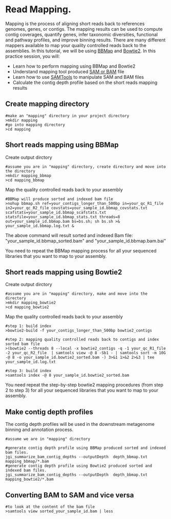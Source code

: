 # Read Mapping.
Mapping is the process of aligning short reads back to references genomes, genes, or contigs. The mapping results can be used to compute contig coverages, quantify genes, infer taxonomic diversities, functional and pathway profiles, and improve binning results. There are many different mappers available to map your quality controlled reads back to the assemblies. In this tutorial, we will be using [BBMap](https://jgi.doe.gov/data-and-tools/bbtools/) and [Bowtie2](http://bowtie-bio.sourceforge.net/bowtie2/index.shtml). In this practice session, you will:

* Learn how to perform mapping using BBMap and Bowtie2
* Understand mapping tool produced [SAM or BAM](https://genome.sph.umich.edu/wiki/SAM) file
* Learn how to use [SAMTools](http://www.htslib.org/) to manipulate SAM and BAM files
* Calculate the contig depth profile based on the short reads mapping results

## Create mapping directory
```
#make an "mapping" directory in your project directory
>mkdir mapping
#go into mapping directory
>cd mapping
```
## Short reads mapping using BBMap
Create output dirctory
```
#assume you are in "mapping" directory, create directory and move into the directory
>mkdir mapping_bbmap
>cd mapping_bbmap
```
Map the quality controlled reads back to your assembly
```
#BBMap will produce sorted and indexed bam file 
>nohup bbmap.sh ref=your_contigs_longer_than_500bp in=your_qc_R1_file in2=your_qc_R2_file covstats=your_sample_id.bbmap_covstats.txt scafstats=your_sample_id.bbmap_scafstats.txt statsfile=your_sample_id.bbmap_stats.txt threads=8 out=your_sample_id.bbmap.bam bs=bs.sh; sh bs.sh >& your_sample_id.bbmap.log.txt &
```
The above command will result sorted and indexed Bam file: "your_sample_id.bbmap_sorted.bam" and "your_sample_id.bbmap.bam.bai"  

You need to repeat the BBMap mapping process for all your sequenced libraries that you want to map to your assembly.
## Short reads mapping using Bowtie2
Create output dirctory
```
#assume you are in "mapping" directory, make and move into the directory
>mkdir mapping_bowtie2
>cd mapping_bowtie2
```
Map the quality controlled reads back to your assembly
```
#step 1: build index
>bowtie2-build -f your_contigs_longer_than_500bp bowtie2_contigs

#step 2: mapping quality controlled reads back to contigs and index sorted bam file
>(bowtie2 --threads 8 --local -x bowtie2_contigs -q -1 your_qc_R1_file -2 your_qc_R2_file  | samtools view -@ 8 -Sb1 - | samtools sort -m 10G -@ 8 -o your_sample_id.bowtie2_sorted.bam -) 3>&1 1>&2 2>&3 | tee your_sample_id.log.txt

#step 3: build index
>samtools index -@ 8 your_sample_id.bowtie2_sorted.bam
```
You need repeat the step-by-step bowtie2 mapping procedures (from step 2 to step 3) for all your sequenced libraries that you want to map to your assembly.
## Make contig depth profiles
The contig depth profiles will be used in the downstream metagenome binning and annotation process.
```
#assume we are in "mapping" directory

#generate contig depth profile using BBMap produced sorted and indexed bam files.
jgi_summarize_bam_contig_depths --outputDepth  depth_bbmap.txt mapping_bbmap/*.bam
#generate contig depth profile using Bowtie2 produced sorted and indexed bam files.
jgi_summarize_bam_contig_depths --outputDepth  depth_bbmap.txt mapping_bowtie2/*.bam
```
## Converting BAM to SAM and vice versa
```
#to look at the content of the bam file
>samtools view sorted_your_sample_id.bam | less
```
